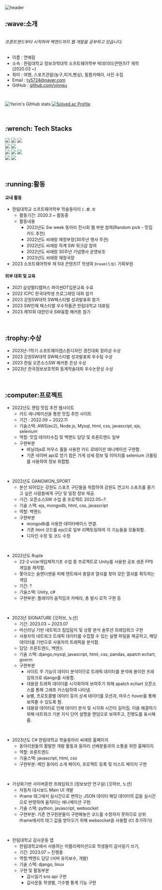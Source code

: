 ![header](https://capsule-render.vercel.app/api?type=cylinder&color=auto&height=100&fontAlignY=50&fontSize=30&animation=blinking&section=header&text=Yerim's%20GitHub%&ustomColorList=0,2,2,5,30)
<!--Copyright © 2020 Ye-Chan Kang-->

<h2> :wave:소개 </h2>
<br>
<i>프론트엔드부터 시작하여 백엔드까지 웹 개발을 공부하고 있습니다.</i>
<br>
<br>

- 이름 : 연예림
- 소속 : 한림대학교 정보과학대학 소프트웨어학부 빅데이터/콘텐츠IT 재학 (2020.03 ~)
- 취미 : 여행, 스포츠관람(농구,피겨,펜싱), 필름카메라, 사진 수집
- Email : ty5724@naver.com
- GitHub : <a href = "https://github.com/yinneu"> github.com/yinneu </a>

<br>


![Yerim's GitHub stats](https://github-readme-stats.vercel.app/api?username=yinneu&show_icons=true&theme=radical)
[![Solved.ac Profile](http://mazassumnida.wtf/api/generate_badge?boj=yinneu)](https://solved.ac/yinneu)



<br>

<h2> :wrench: Tech Stacks </h2>

<img src="https://img.shields.io/badge/JAVASCRIPT-F7DF1E?style=for-the-badge&logo=javascript&logoColor=black"/> <img src="https://img.shields.io/badge/HTML5-E34F26?style=for-the-badge&logo=html5&logoColor=white"/> <img src="https://img.shields.io/badge/CSS3-1572B6?style=for-the-badge&logo=CSS3&logoColor=white"/> <br>
<img src="https://img.shields.io/badge/PYTHON-3776AB?style=for-the-badge&logo=PYTHON&logoColor=white"/>
<img src="https://img.shields.io/badge/JAVA-003648?style=for-the-badge&logo=JAVA&logoColor=white"/> <br>
<img src="https://img.shields.io/badge/DJANGO-092E20?style=for-the-badge&logo=DJANGO&logoColor=white"/>
<img src="https://img.shields.io/badge/MYSQL-4479A1?style=for-the-badge&logo=MYSQL&logoColor=white"/>
<img src="https://img.shields.io/badge/NODE.JS-5FA04E?style=for-the-badge&logo=NODE.JS&logoColor=white"/> <br>
<img src="https://img.shields.io/badge/github-181717?style=for-the-badge&logo=github&logoColor=white"/>
<img src="https://img.shields.io/badge/postman-FF6C37?style=for-the-badge&logo=postman&logoColor=white"/>


<br>

<!--![Top Langs](https://github-readme-stats.vercel.app/api/top-langs/?username=yinneu&layout=compact)-->

<h2>  :running:활동 </h2>

<h4> 교내 활동 </h4>

-  한림대학교 소프트웨어학부 학술동아리 `C.愛.랑` </h4>
   -  활동기간: 2020.3 ~ 활동중 <br>
   - 활동내용 <br>
     - 2022년도 Sw week 동아리 전시회 웹 부분 참여(Random pick - 맛집 카드 추천)
     -  2022년도 씨애랑 재정부장(30주년 행사 주관)
     - 2022년도 씨애랑 하계 SW 워크샵 참여
      - 2022년도 씨애랑 30주년 기념행사 운영보조
      - 2023년도 씨애랑 재정국장
  - 2023 소프트웨어학부 제 5대 콘텐츠IT 학생회 `Dream(드림)` 기획부원


<h4>외부 대회 및 교육</h4>

- 2021 삼성멀티캠퍼스 파이썬DT입문교육 수료
- 2022 ICPC 한국대학생 프로그래밍 대회 참가
- 2023 강원SW대학 SW페스티벌 성과발표회 참가
- 2023 SW인재 페스티벌 우수작품관 한림대학교 대표팀
- 2023 제10회 대한민국 SW융합 해커톤 참가

<br>

<h2>:trophy:수상</h2>
  
- 2023년-1학기 소프트웨어캡스톤디자인 경진대회 장려상 수상
- 2023 강원SW대학 SW페스티벌 성과발표회 우수팀 수상
- 2023 한림 오픈소스SW 해커톤 은상 수상
- 2023년 한국정보보호학회 동계학술대회 우수논문상 수상

<br>

<h2> :computer:프로젝트 </h2>

- 2022년도 랜덤 맛집 추천 웹사이트
  - 카드 애니메이션을 통한 맛집 추천 사이트
  - 기간 : 2022.09 ~ 2022.11
  - 기술스택: AWS(ec2), Node.js, Mysql, html, css, javascript, ejs, selenium
  - 역할: 맛집 데이터수집 및 백엔드 담당 및 프론트엔드 일부
  - 구현부분
    - 바닐라js로 마우스 휠을 사용한 카드 로테이션 애니메이션 구현함.
    - 기존 네이버 api로 얻기 힘든 가게 상세 정보 및 이미지를 selenium 크롤링를 사용하여 정보 취합함.
   
<br>
  
- 2022년도 GANGWON_SPORT
  - 분산 되어있는 강원도 스포츠 구단들을 취합하여 강원도 연고지 스포츠를 즐기고 싶은 사람들에게 구단 및 일정 정보 제공.
  - 기간: 오픈소스SW 수업 중 프로젝트 2022.05~?
  - 기술 스택: ejs, mongodb, html, css, javascript
  - 역할: 백엔드
  - 구현부분
       - mongodb를 사용한 데이터베이스 연결.
       - 기존 html 코드를 ejs으로 일부 리팩토링하여 각 기능들을 모듈화함.
       - 디자인 수정 및 코드 수정
   
<br>


- 2022년도 Ruple
   - 22-2 vr/ar게임제작기초 수업 중 프로젝트로 Unity를 사용한 공포 생존 FPS 게임을 제작함.
   - 쫓아오는 슬랜더맨을 피해 텐트에서 총알과 열쇠를 찾아 모든 열쇠를 획득하는 게임
  - 기간: ?
  - 기술스택: Unity, c#
  - 구현부분: 플레이어 움직임과 카메라, 총 발사 로직 구현 등

<br>


- 2023년 SIGNATURE [깃허브, 노션]
  - 기간: 2023.03 ~ 2023.07
  - 머신러닝 기반 네트워크 침입탐지 및 상황 분석 솔루션 프레임워크 구현
   - 사용자의 네트워크 트래픽 데이터를 수집할 수 있는 실행 파일을 제공하고, 해당 데이터를 기반으로 사용자의 트래픽을 분석함.
   - 담당: 프론트엔드, 백엔드
   - 기술 스택: django,mysql, javascript, html, css, pandas, apatch echart, goorm
   - 구현부분
       - 사이트 주 기능이 데이터 분석이므로 트래픽 데이터를 분석에 용이한 프레임워크로 django를 사용함.
       - 대용량 트래픽 데이터를 시각화하여 보여주기 위해 apatch echart 오픈소스를 통해 그래프 커스텀하여 나타냄.
       - ip별, 프로토콜별 데이터 등의 상세 테이터를 모션과, 마우스 hover를 통해 보여줄 수 있도록 함.
       - 대용량 데이터로 인해 데이터 분석 및 시각화 시간이 길어짐. 이을 해결하기 위해 네트워크 기본 지식 단어 설명을 랜덤으로 보여주고, 진행도를 표시해줌. 

     
<br>

- 2023년도 C# 한림대학교 학술동아리 씨애랑 홈페이지
   - 동아리원들의 활발한 개발 활동과 동아리 선배분들과의 소통을 위한 홈페이지
   - 역할: 프론트엔드
   - 기술스택: javascript, html, css
   - 구현부분: 메인 동아리 소개 페이지, 프로젝트 등록 및 리스트 페이지 구현
     
<br>

- 가상화기반 사이버훈련 프레임워크 (정보보안 연구실) [깃허브, 노션]
   - 자동차 대시보드 Main UI 개발
   - iframe 태그에서 실시간으로 변하는 JSON 데이터 해당 데이터의 값을 실시간으로 반영하여 움직이는 애니메이션 구현.
   - 기술 스택: python, javascript, websocket
   - 구현부분: 기존 연구원분들이 구현해놓은 코드를 수정하지 못하므로 상위 iframe에서의 태그 값을 받아오기 위해 websocket을 사용함 (더 추가하기)
     
<br>

- 한림대학교 감사운동 앱
  - 한림대학교에서 사용하는 어플리케이션으로 학생들이 감사일기 쓰기,
  - 기간: 2023.07 ~ 진행중   
   - 역할:백엔드 담당 (서버 유지보수, 개발)
   - 기술 스택: django, linux
  - 구현 및 활동부분
      - 감시일기 sns api 구현
      - 감사운동 학생별, 기수별 통계 기능 구현
     
<br>

